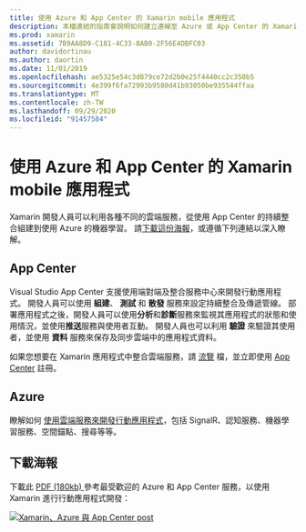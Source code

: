 ```yaml
---
title: 使用 Azure 和 App Center 的 Xamarin mobile 應用程式
description: 本檔連結的指南會說明如何建立連線至 Azure 或 App Center 的 Xamarin 應用程式。
ms.prod: xamarin
ms.assetid: 7B9AA8D9-C181-4C33-8AB0-2F56E4DBFC03
author: davidortinau
ms.author: daortin
ms.date: 11/01/2019
ms.openlocfilehash: ae5325e54c3d879ce72d2b0e25f4440cc2c350b5
ms.sourcegitcommit: 4e399f6fa72993b9580d41b93050be935544ffaa
ms.translationtype: MT
ms.contentlocale: zh-TW
ms.lasthandoff: 09/29/2020
ms.locfileid: "91457584"
---
```

# <a name="xamarin-mobile-apps-with-azure-and-app-center"></a>使用 Azure 和 App Center 的 Xamarin mobile 應用程式

Xamarin 開發人員可以利用各種不同的雲端服務，從使用 App Center 的持續整合組建到使用 Azure 的機器學習。 請[下載這份海報](/xamarin/guides/cross-platform/azure/Resources/poster.pdf)，或遵循下列連結以深入瞭解。

## <a name="app-center"></a>App Center

Visual Studio App Center 支援使用端對端及整合服務中心來開發行動應用程式。 開發人員可以使用 **組建**、 **測試** 和 **散發** 服務來設定持續整合及傳遞管線。 部署應用程式之後，開發人員可以使用**分析**和**診斷**服務來監視其應用程式的狀態和使用情況，並使用**推送**服務與使用者互動。 開發人員也可以利用 **驗證** 來驗證其使用者，並使用 **資料** 服務來保存及同步雲端中的應用程式資料。

如果您想要在 Xamarin 應用程式中整合雲端服務，請 [流覽](/appcenter) 檔，並立即使用 [App Center](https://appcenter.ms/signup?utm_source=XamarinDocs&utm_medium=Azure&utm_campaign=docs) 註冊。

## <a name="azure"></a>Azure

瞭解如何 [使用雲端服務來開發行動應用程式](/azure/mobile-apps/)，包括 SignalR、認知服務、機器學習服務、空間錨點、搜尋等等。

## <a name="download-the-poster"></a>下載海報

下載此 [PDF (180kb) ](/xamarin/guides/cross-platform/azure/Resources/poster.pdf) 參考最受歡迎的 Azure 和 App Center 服務，以使用 Xamarin 進行行動應用程式開發：

[![Xamarin、Azure 與 App Center post](mobile-apps-images/azure-app-center.png)](/xamarin/guides/cross-platform/azure/Resources/poster.pdf)

<!--
NOTE TO AUTHORS: this page is referenced from
https://azure.microsoft.com/develop/mobile/xamarin/
as https://developer xamarin com/guides/cross-platform/data-cloud/mobile-services/
A redirect has been put in place to /mobile-apps/ HOWEVER the /Resources/ .ZIP files are still located in /mobile-services/ so that the following permalinks don't break

The ZIPs in /Resources/ are also referenced by inbound links
Getting Started https://go.microsoft.com/fwlink/p/?LinkId=331359
Get started with data https://go.microsoft.com/fwlink/p/?LinkId=331302
Get started with push https://go.microsoft.com/fwlink/p/?LinkId=331303
Get started with authentication https://go.microsoft.com/fwlink/p/?LinkId=331328
Get started with Notification Hubs https://go.microsoft.com/fwlink/p/?LinkId=331329
Validate and modify data  https://go.microsoft.com/fwlink/p/?LinkId=331330

These links are for the Xamarin documentation available on the [Azure Mobile Apps](/azure/app-service-mobile/) website.
Adding Azure functionality to a Xamarin app by downloading the [Azure Mobile Client](https://www.nuget.org/packages/Microsoft.Azure.Mobile.Client/).

[Working with the Xamarin Client Library (Component)](/azure/app-service-mobile/app-service-mobile-dotnet-how-to-use-client-library) 

- [iOS](/azure/app-service-mobile/app-service-mobile-xamarin-ios-get-started/)
- [Android](/azure/app-service-mobile/app-service-mobile-xamarin-android-get-started/)
- [Xamarin.Forms](/azure/app-service-mobile/app-service-mobile-xamarin-forms-get-started)

- [GettingStarted (sample)](https://github.com/xamarin/mobile-samples/tree/master/Azure/GettingStarted)
- [GetStartedWithData (sample)](https://github.com/xamarin/mobile-samples/tree/master/Azure/GetStartedWithData)
- [GetStartedWithUsers (sample)](https://github.com/xamarin/mobile-samples/tree/master/Azure/GetStartedWithUsers)
- [GetStartedWithPush (sample)](https://github.com/xamarin/mobile-samples/tree/master/Azure/GetStartedWithPush)
- [NotificationHubs (sample)](https://github.com/xamarin/mobile-samples/tree/master/Azure/NotificationHubs)
- [Azure Mobile Client](https://www.nuget.org/packages/Microsoft.Azure.Mobile.Client/)
- [Azure Mobile Apps learning path](https://azure.microsoft.com/documentation/learning-paths/appservice-mobileapps/)
-->